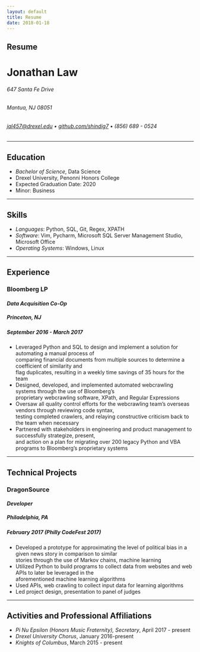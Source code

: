 ```yaml
---
layout: default
title: Resume
date: 2018-01-18
---
```


## Resume
# Jonathan Law
###### *647 Santa Fe Drive*  
###### *Mantua, NJ 08051*   
###### jal457@drexel.edu • [github.com/shindig7](http://www.github.com/shindig7) • (856) 689 - 0524  
---
## Education
- *Bachelor of Science*, Data Science
- Drexel University, Penonni Honors College
- Expected Graduation Date: 2020
- Minor: Business

----

## Skills
- *Languages*: Python, SQL, Git, Regex, XPATH
- *Software*: Vim, Pycharm, Microsoft SQL Server Management Studio, Microsoft Office
- *Operating Systems*: Windows, Linux

----

## Experience
### Bloomberg LP 
#### *Data Acquisition Co-Op*
##### Princeton, NJ
##### September 2016 - March 2017
 - Leveraged Python and SQL to design and implement a solution for automating a manual process of  
   comparing financial documents from multiple sources to determine a coefficient of similarity and  
   flag duplicates, resulting in a weekly time savings of 35 hours for the team
 - Designed, developed, and implemented automated webcrawling systems through the use of Bloomberg’s  
   proprietary webcrawling software, XPath, and Regular Expressions
 - Oversaw all quality control efforts for the webcrawling team’s overseas vendors through reviewing code syntax,  
   testing completed crawlers, and relaying constructive criticism back to the team when necessary
 - Partnered with stakeholders in engineering and product management to successfully strategize, present,  
   and action on a plan for migrating over 200 legacy Python and VBA programs to Bloomberg’s proprietary systems

---
   
## Technical Projects
### DragonSource 
#### *Developer*  
##### Philadelphia, PA
##### February 2017 (Philly CodeFest 2017)
- Developed a prototype for approximating the level of political bias in a given news story in comparison to similar  
 stories through the use of Markov chains, machine learning
- Utilized Python to build programs to collect data from websites and web APIs to later be leveraged in the  
  aforementioned machine learning algorithms
- Used APIs, web crawling to collect input data for learning algorithms
- Led project design, presentation to panel of judges

---

## Activities and Professional Affiliations
- *Pi Nu Epsilon (Honors Music Fraternity), Secretary*, April 2017 - present
- *Drexel University Chorus*, January 2016-present
- *Knights of Columbus*, March 2015 - present
